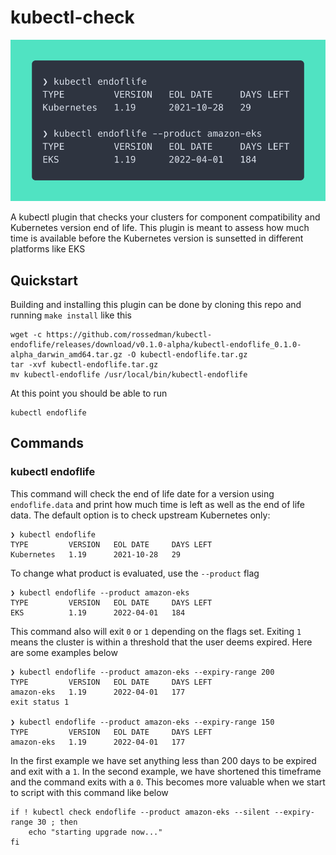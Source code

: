 # kubectl-check

![example](preview.png)

A kubectl plugin that checks your clusters for component compatibility and Kubernetes version end of life. This plugin is meant to assess how much time is available before the Kubernetes version is sunsetted in different platforms like EKS

## Quickstart

Building and installing this plugin can be done by cloning this repo and running `make install` like this

```
wget -c https://github.com/rossedman/kubectl-endoflife/releases/download/v0.1.0-alpha/kubectl-endoflife_0.1.0-alpha_darwin_amd64.tar.gz -O kubectl-endoflife.tar.gz
tar -xvf kubectl-endoflife.tar.gz
mv kubectl-endoflife /usr/local/bin/kubectl-endoflife
```

At this point you should be able to run 

```
kubectl endoflife
```

## Commands

### kubectl endoflife

This command will check the end of life date for a version using `endoflife.data` and print how much time is left as well as the end of life data. The default option is to check upstream Kubernetes only:

```shell
❯ kubectl endoflife
TYPE         VERSION   EOL DATE     DAYS LEFT
Kubernetes   1.19      2021-10-28   29
```

To change what product is evaluated, use the `--product` flag

```shell
❯ kubectl endoflife --product amazon-eks
TYPE         VERSION   EOL DATE     DAYS LEFT
EKS          1.19      2022-04-01   184
```

This command also will exit `0` or `1` depending on the flags set. Exiting `1` means the cluster is within a threshold that the user deems expired. Here are some examples below

```shell
❯ kubectl endoflife --product amazon-eks --expiry-range 200
TYPE         VERSION   EOL DATE     DAYS LEFT
amazon-eks   1.19      2022-04-01   177
exit status 1

❯ kubectl endoflife --product amazon-eks --expiry-range 150
TYPE         VERSION   EOL DATE     DAYS LEFT
amazon-eks   1.19      2022-04-01   177
```

In the first example we have set anything less than 200 days to be expired and exit with a `1`. In the second example, we have shortened this timeframe and the command exits with a `0`. This becomes more valuable when we start to script with this command like below

```shell
if ! kubectl check endoflife --product amazon-eks --silent --expiry-range 30 ; then 
    echo "starting upgrade now..."
fi
```